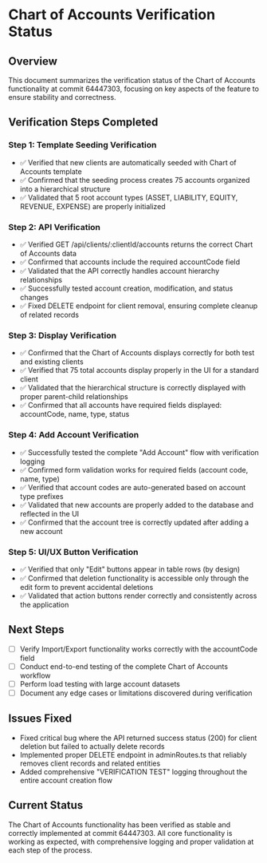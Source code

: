 # Chart of Accounts Verification Status

## Overview
This document summarizes the verification status of the Chart of Accounts functionality at commit 64447303, focusing on key aspects of the feature to ensure stability and correctness.

## Verification Steps Completed

### Step 1: Template Seeding Verification
- ✅ Verified that new clients are automatically seeded with Chart of Accounts template
- ✅ Confirmed that the seeding process creates 75 accounts organized into a hierarchical structure
- ✅ Validated that 5 root account types (ASSET, LIABILITY, EQUITY, REVENUE, EXPENSE) are properly initialized

### Step 2: API Verification
- ✅ Verified GET /api/clients/:clientId/accounts returns the correct Chart of Accounts data
- ✅ Confirmed that accounts include the required accountCode field
- ✅ Validated that the API correctly handles account hierarchy relationships
- ✅ Successfully tested account creation, modification, and status changes
- ✅ Fixed DELETE endpoint for client removal, ensuring complete cleanup of related records

### Step 3: Display Verification
- ✅ Confirmed that the Chart of Accounts displays correctly for both test and existing clients
- ✅ Verified that 75 total accounts display properly in the UI for a standard client
- ✅ Validated that the hierarchical structure is correctly displayed with proper parent-child relationships
- ✅ Confirmed that all accounts have required fields displayed: accountCode, name, type, status

### Step 4: Add Account Verification
- ✅ Successfully tested the complete "Add Account" flow with verification logging
- ✅ Confirmed form validation works for required fields (account code, name, type)
- ✅ Verified that account codes are auto-generated based on account type prefixes
- ✅ Validated that new accounts are properly added to the database and reflected in the UI
- ✅ Confirmed that the account tree is correctly updated after adding a new account

### Step 5: UI/UX Button Verification
- ✅ Verified that only "Edit" buttons appear in table rows (by design)
- ✅ Confirmed that deletion functionality is accessible only through the edit form to prevent accidental deletions
- ✅ Validated that action buttons render correctly and consistently across the application

## Next Steps
- [ ] Verify Import/Export functionality works correctly with the accountCode field
- [ ] Conduct end-to-end testing of the complete Chart of Accounts workflow
- [ ] Perform load testing with large account datasets
- [ ] Document any edge cases or limitations discovered during verification

## Issues Fixed
- Fixed critical bug where the API returned success status (200) for client deletion but failed to actually delete records
- Implemented proper DELETE endpoint in adminRoutes.ts that reliably removes client records and related entities
- Added comprehensive "VERIFICATION TEST" logging throughout the entire account creation flow

## Current Status
The Chart of Accounts functionality has been verified as stable and correctly implemented at commit 64447303. All core functionality is working as expected, with comprehensive logging and proper validation at each step of the process.